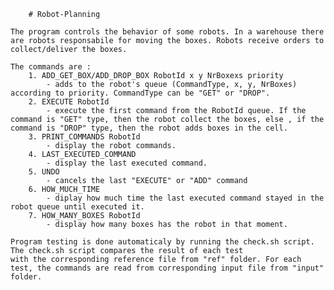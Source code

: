 		# Robot-Planning

	The program controls the behavior of some robots. In a warehouse there are robots responsabile for moving the boxes. Robots receive orders to collect/deliver the boxes.

	The commands are :
		1. ADD_GET_BOX/ADD_DROP_BOX RobotId x y NrBoxexs priority
			- adds to the robot's queue (CommandType, x, y, NrBoxes) according to priority. CommandType can be "GET" or "DROP".
		2. EXECUTE RobotId 
			- execute the first command from the RobotId queue. If the command is "GET" type, then the robot collect the boxes, else , if the command is "DROP" type, then the robot adds boxes in the cell.
		3. PRINT_COMMANDS RobotId
			- display the robot commands.
		4. LAST_EXECUTED_COMMAND
			- display the last executed command.
		5. UNDO
			- cancels the last "EXECUTE" or "ADD" command
		6. HOW_MUCH_TIME
			- diplay how much time the last executed command stayed in the robot queue until executed it.
		7. HOW_MANY_BOXES RobotId
			- display how many boxes has the robot in that moment.

	Program testing is done automaticaly by running the check.sh script. The check.sh script compares the result of each test 
	with the corresponding reference file from "ref" folder. For each test, the commands are read from corresponding input file from "input" folder.
